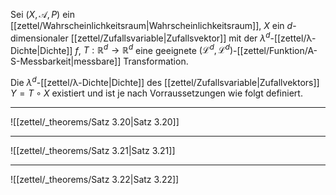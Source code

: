 Sei $(X, \mathcal{A}, P)$ ein [[zettel/Wahrscheinlichkeitsraum|Wahrscheinlichkeitsraum]], $X$ ein $d$-dimensionaler [[zettel/Zufallsvariable|Zufallsvektor]] mit der $\lambda^d$-[[zettel/λ-Dichte|Dichte]] $f$, $T : \mathbb{R}^d \to \mathbb{R}^d$ eine geeignete $(\mathcal{L}^d, \mathcal{L}^d)$-[[zettel/Funktion/A-S-Messbarkeit|messbare]] Transformation.

Die $\lambda^d$-[[zettel/λ-Dichte|Dichte]] des [[zettel/Zufallsvariable|Zufallvektors]] $Y = T \circ X$ existiert und ist je nach Vorraussetzungen wie folgt definiert.

---

![[zettel/_theorems/Satz 3.20|Satz 3.20]]

---

![[zettel/_theorems/Satz 3.21|Satz 3.21]]

---

![[zettel/_theorems/Satz 3.22|Satz 3.22]]